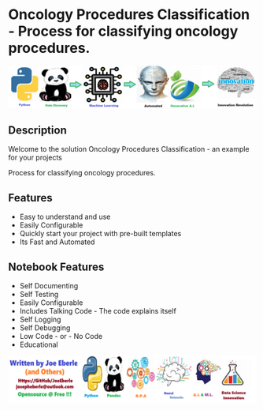
# Oncology Procedures Classification - Process for classifying oncology procedures.

![Code Logo](code.png)
## Description

Welcome to the solution Oncology Procedures Classification - an example for your projects

Process for classifying oncology procedures.
    
## Features
- Easy to understand and use  
- Easily Configurable 
- Quickly start your project with pre-built templates
- Its Fast and Automated
    
## Notebook Features
- Self Documenting 
- Self Testing 
- Easily Configurable
- Includes Talking Code - The code explains itself
- Self Logging 
- Self Debugging 
- Low Code - or - No Code
- Educational 
    
![Code Logo](developer.png)
    
